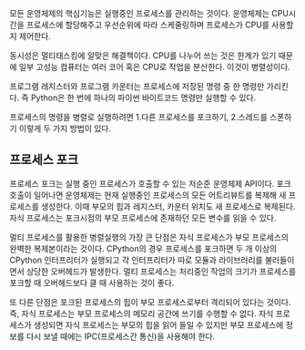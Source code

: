 모든 운영체제의 핵심기능은 실행중인 프로세스를 관리하는 것이다. 운영체제는 CPU시간을 프로세스에 할당해주고 우선순위에 따라 스케줄링하며 프로세스가 CPU를 사용할지 제어한다.

동시성은 멀티태스킹에 알맞은 해결책이다. CPU를 나누어 쓰는 것은 한계가 있기 때문에 일부 고성능 컴퓨터는 여러 코어 혹은 CPU로 작업을 분산한다. 이것이 병렬성이다.

프로그램 레지스터와 프로그램 카운터는 프로세스에 저장된 명령 중 한 명령만 가리킨다. 즉 Python은 한 번에 하나의 파이썬 바이트코드 명령만 실행할 수 있다.

프로세스의 명령을 병렬로 실행하려면 1.다른 프로세스를 포크하기, 2.스레드를 스폰하기 이렇게 두 가지 방법이 있다.

프로세스 포크
- 
프로세스 포크는 실행 중인 프로세스가 호출할 수 있는 저순준 운영체제 API이다.
포크호출이 일어나면 운영체제는 현재 실행중인 프로세스의 모든 어트리뷰트를 복제해 새 프로세스를 생성한다. 이때 부모의 힙과 레지스터, 카운터 위치도 새 프로세스로 복제된다. 자식 프로세스는  포크시점의 부모 프로세스에 존재하던 모든 변수를 읽을 수 있다.

멀티 프로세스를 활용한 병렬실행의 가장 큰 단점은 자식 프로세스가 부모 프로세스의 완벽한 복제본이라는 것이다.
CPython의 경우 프로세스를 포크하면 두 개 이상의 CPython 인터프리터가 실행되고 각 인터프리터가 따로 모듈과 라이브러리를 불러들이면서 상당한 오버헤드가 발생한다. 멀티 프로세스는 처리중인 작업의 크기가 프로세스를 포크할 때 오버헤드보다 클 때 사용하는 것이 좋다.

또 다른 단점은 포크된 프로세스의 힙이 부모 프로세스로부터 격리되어 있다는 것이다. 즉, 자식 프로세스는 부모 프로세스의 메모리 공간에 쓰기를 수행할 수 없다. 자식 프로세스가 생성되면 자식 프로세스는 부모의 힙을 읽어 들일 수 있지만 부모 프로세스에 정보를 다시 보낼 때에는 IPC(프로세스간 통신)을 사용해야 한다.
